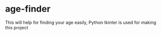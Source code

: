 # age-finder
This will help for finding your age easily,
Python tkinter is used for making this project
